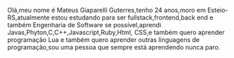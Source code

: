 Olá,meu nome é Mateus Giaparelli Guterres,tenho 24 anos,moro em Esteio-RS,atualmente estou estudando para ser fullstack,frontend,back end e também  Engenharia de Software se possível,aprendi Javas,Phyton,C,C++,Javascript,Ruby,Html, CSS,e também quero aprender programação Lua e também quero aprender outras linguagens de programação,sou uma pessoa que sempre está aprendendo nunca paro.

